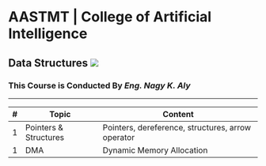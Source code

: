 # AASTMT | College of Artificial Intelligence
## Data Structures ![](https://img.shields.io/badge/Semester-Spring--2024-blue)
### This Course is Conducted By _Eng. Nagy K. Aly_
---
| # | Topic | Content |
| ------ | ------ | ------ |
| 1 | Pointers & Structures | Pointers, dereference, structures, arrow operator |
| 1 | DMA | Dynamic Memory Allocation |
